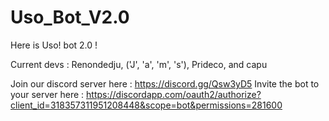 # Uso_Bot_V2.0
Here is Uso! bot 2.0 !

Current devs : Renondedju, ('J', 'a', 'm', 's'), Prideco, and capu

Join our discord server here : https://discord.gg/Qsw3yD5
Invite the bot to your server here :  https://discordapp.com/oauth2/authorize?client_id=318357311951208448&scope=bot&permissions=281600
